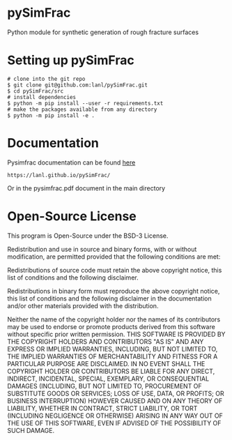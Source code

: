 # pySimFrac
Python module for synthetic generation of rough fracture surfaces

# Setting up pySimFrac

    # clone into the git repo 
    $ git clone git@github.com:lanl/pySimFrac.git
    $ cd pySimFrac/src
    # install dependencies
    $ python -m pip install --user -r requirements.txt 
    # make the packages available from any directory
    $ python -m pip install -e . 

# Documentation 
Pysimfrac documentation can be found [here](https://lanl.github.io/pySimFrac/)

    https://lanl.github.io/pySimFrac/

Or in the pysimfrac.pdf document in the main directory 

# Open-Source License

This program is Open-Source under the BSD-3 License.
 
Redistribution and use in source and binary forms, with or without modification, are permitted provided that the following conditions are met:
 
Redistributions of source code must retain the above copyright notice, this list of conditions and the following disclaimer.
 
Redistributions in binary form must reproduce the above copyright notice, this list of conditions and the following disclaimer in the documentation and/or other materials provided with the distribution.
 
Neither the name of the copyright holder nor the names of its contributors may be used to endorse or promote products derived from this software without specific prior written permission.
THIS SOFTWARE IS PROVIDED BY THE COPYRIGHT HOLDERS AND CONTRIBUTORS "AS IS" AND ANY EXPRESS OR IMPLIED WARRANTIES, INCLUDING, BUT NOT LIMITED TO, THE IMPLIED WARRANTIES OF MERCHANTABILITY AND FITNESS FOR A PARTICULAR PURPOSE ARE DISCLAIMED. IN NO EVENT SHALL THE COPYRIGHT HOLDER OR CONTRIBUTORS BE LIABLE FOR ANY DIRECT, INDIRECT, INCIDENTAL, SPECIAL, EXEMPLARY, OR CONSEQUENTIAL DAMAGES (INCLUDING, BUT NOT LIMITED TO, PROCUREMENT OF SUBSTITUTE GOODS OR SERVICES; LOSS OF USE, DATA, OR PROFITS; OR BUSINESS INTERRUPTION) HOWEVER CAUSED AND ON ANY THEORY OF LIABILITY, WHETHER IN CONTRACT, STRICT LIABILITY, OR TORT (INCLUDING NEGLIGENCE OR OTHERWISE) ARISING IN ANY WAY OUT OF THE USE OF THIS SOFTWARE, EVEN IF ADVISED OF THE POSSIBILITY OF SUCH DAMAGE.

